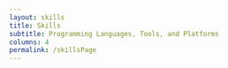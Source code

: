 ```yaml
---
layout: skills
title: Skills
subtitle: Programming Languages, Tools, and Platforms
columns: 4
permalink: /skillsPage
---
```

